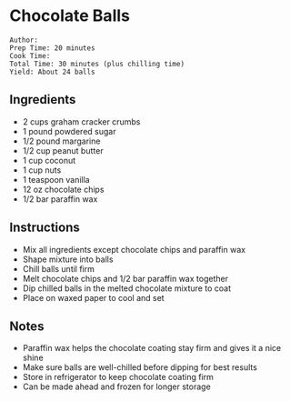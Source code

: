 # Chocolate Balls

```
Author: 
Prep Time: 20 minutes
Cook Time: 
Total Time: 30 minutes (plus chilling time)
Yield: About 24 balls
```

## Ingredients

- 2 cups graham cracker crumbs
- 1 pound powdered sugar
- 1/2 pound margarine
- 1/2 cup peanut butter
- 1 cup coconut
- 1 cup nuts
- 1 teaspoon vanilla
- 12 oz chocolate chips
- 1/2 bar paraffin wax

## Instructions

- Mix all ingredients except chocolate chips and paraffin wax
- Shape mixture into balls
- Chill balls until firm
- Melt chocolate chips and 1/2 bar paraffin wax together
- Dip chilled balls in the melted chocolate mixture to coat
- Place on waxed paper to cool and set

## Notes

- Paraffin wax helps the chocolate coating stay firm and gives it a nice shine
- Make sure balls are well-chilled before dipping for best results
- Store in refrigerator to keep chocolate coating firm
- Can be made ahead and frozen for longer storage